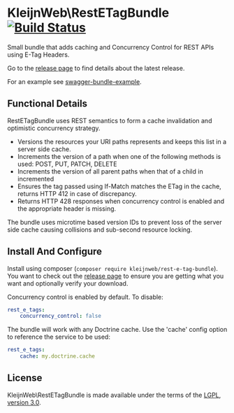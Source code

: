 # KleijnWeb\RestETagBundle [![Build Status](https://travis-ci.org/kleijnweb/rest-e-tag-bundle.svg?branch=master)](https://travis-ci.org/kleijnweb/rest-e-tag-bundle)

Small bundle that adds caching and Concurrency Control for REST APIs using E-Tag Headers.

Go to the [release page](https://github.com/kleijnweb/rest-e-tag-bundle/releases) to find details about the latest release.

For an example see [swagger-bundle-example](https://github.com/kleijnweb/swagger-bundle-example).

## Functional Details

RestETagBundle uses REST semantics to form a cache invalidation and optimistic concurrency strategy.
 
* Versions the resources your URI paths represents and keeps this list in a server side cache.
* Increments the version of a path when one of the following methods is used: POST, PUT, PATCH, DELETE
* Increments the version of all parent paths when that of a child in incremented 
* Ensures the tag passed using If-Match matches the ETag in the cache, returns HTTP 412 in case of discrepancy.
* Returns HTTP 428 responses when concurrency control is enabled and the appropriate header is missing.

The bundle uses microtime based version IDs to prevent loss of the server side cache causing collisions and sub-second resource locking.

## Install And Configure

Install using composer (`composer require kleijnweb/rest-e-tag-bundle`). You want to check out the [release page](https://github.com/kleijnweb/rest-e-tag-bundle/releases) to ensure you are getting what you want and optionally verify your download.

Concurrency control is enabled by default. To disable:

```yml
rest_e_tags:
    concurrency_control: false
```
The bundle will work with any Doctrine cache. Use the 'cache' config option to reference the service to be used:

```yml
rest_e_tags:
    cache: my.doctrine.cache
```
   
## License

KleijnWeb\RestETagBundle is made available under the terms of the [LGPL, version 3.0](https://spdx.org/licenses/LGPL-3.0.html#licenseText).
